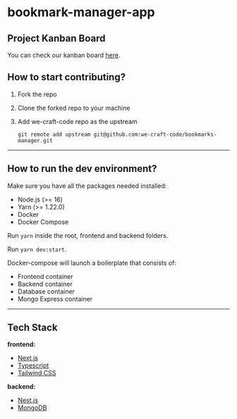 # bookmark-manager-app

## Project Kanban Board

You can check our kanban board [here](https://github.com/orgs/we-craft-code/projects/4/views/1).

## How to start contributing?

1. Fork the repo
2. Clone the forked repo to your machine

3. Add we-craft-code repo as the upstream

   `git remote add upstream git@github.com:we-craft-code/bookmarks-manager.git`

---

## How to run the dev environment?

Make sure you have all the packages needed installed:

- Node.js (>= 16)
- Yarn (>= 1.22.0)
- Docker
- Docker Compose

Run `yarn` inside the root, frontend and backend folders.

Run `yarn dev:start`.

Docker-compose will launch a boilerplate that consists of:

- Frontend container
- Backend container
- Database container
- Mongo Express container

---

## Tech Stack

**frontend:**

- [Next.js](https://nextjs.org/)
- [Typescript](https://www.typescriptlang.org/)
- [Tailwind CSS](https://tailwindcss.com/)

**backend:**

- [Nest.js](https://nestjs.com/)
- [MongoDB](https://www.mongodb.com/)
